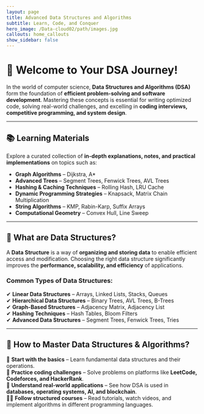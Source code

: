 ```yaml
---
layout: page
title: Advanced Data Structures and Algorithms
subtitle: Learn, Code, and Conquer
hero_image: /Data-cloud02/path/images.jpg
callouts: home_callouts
show_sidebar: false
---
```


# 🚀 Welcome to Your DSA Journey!

In the world of computer science, **Data Structures and Algorithms (DSA)** form the foundation of **efficient problem-solving and software development**. Mastering these concepts is essential for writing optimized code, solving real-world challenges, and excelling in **coding interviews, competitive programming, and system design**.

---

## 📚 Learning Materials

Explore a curated collection of **in-depth explanations, notes, and practical implementations** on topics such as:

- **Graph Algorithms** – Dijkstra, A*
- **Advanced Trees** – Segment Trees, Fenwick Trees, AVL Trees
- **Hashing & Caching Techniques** – Rolling Hash, LRU Cache
- **Dynamic Programming Strategies** – Knapsack, Matrix Chain Multiplication
- **String Algorithms** – KMP, Rabin-Karp, Suffix Arrays
- **Computational Geometry** – Convex Hull, Line Sweep

---

## 🔹 What are Data Structures?

A **Data Structure** is a way of **organizing and storing data** to enable efficient access and modification. Choosing the right data structure significantly improves the **performance, scalability, and efficiency** of applications.

### **Common Types of Data Structures:**

✔ **Linear Data Structures** – Arrays, Linked Lists, Stacks, Queues  
✔ **Hierarchical Data Structures** – Binary Trees, AVL Trees, B-Trees  
✔ **Graph-Based Structures** – Adjacency Matrix, Adjacency List  
✔ **Hashing Techniques** – Hash Tables, Bloom Filters  
✔ **Advanced Data Structures** – Segment Trees, Fenwick Trees, Tries  

---

## 🔹 How to Master Data Structures & Algorithms?

🚀 **Start with the basics** – Learn fundamental data structures and their operations.  
📝 **Practice coding challenges** – Solve problems on platforms like **LeetCode, Codeforces, and HackerRank**.  
📖 **Understand real-world applications** – See how DSA is used in **databases, operating systems, AI, and blockchain**.  
👨‍💻 **Follow structured courses** – Read tutorials, watch videos, and implement algorithms in different programming languages.  
